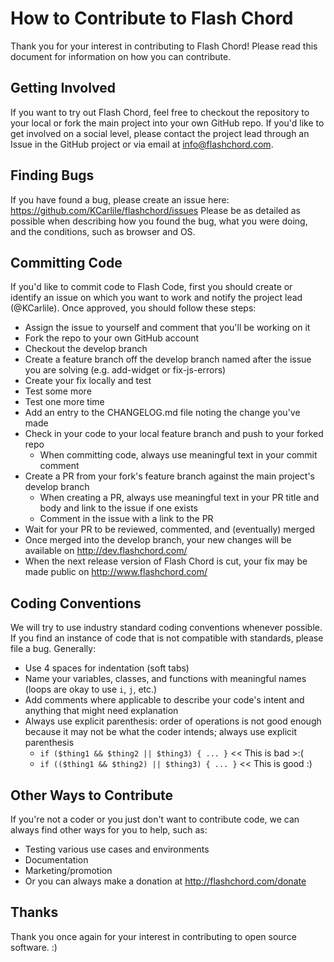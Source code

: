 # How to Contribute to Flash Chord

Thank you for your interest in contributing to Flash Chord! Please read this document for information on how you can contribute.

## Getting Involved

If you want to try out Flash Chord, feel free to checkout the repository to your local or fork the main project into your own GitHub repo. If you'd like to get involved on a social level, please contact the project lead through an Issue in the GitHub project or via email at [info@flashchord.com](mailto:info@flashchord.com).

## Finding Bugs

If you have found a bug, please create an issue here: <https://github.com/KCarlile/flashchord/issues> Please be as detailed as possible when describing how you found the bug, what you were doing, and the conditions, such as browser and OS.

## Committing Code

If you'd like to commit code to Flash Code, first you should create or identify an issue on which you want to work and notify the project lead (@KCarlile). Once approved, you should follow these steps:

- Assign the issue to yourself and comment that you'll be working on it
- Fork the repo to your own GitHub account
- Checkout the develop branch
- Create a feature branch off the develop branch named after the issue you are solving (e.g. add-widget or fix-js-errors)
- Create your fix locally and test
- Test some more
- Test one more time
- Add an entry to the CHANGELOG.md file noting the change you've made
- Check in your code to your local feature branch and push to your forked repo
  - When committing code, always use meaningful text in your commit comment
- Create a PR from your fork's feature branch against the main project's develop branch
  - When creating a PR, always use meaningful text in your PR title and body and link to the issue if one exists
  - Comment in the issue with a link to the PR
- Wait for your PR to be reviewed, commented, and (eventually) merged
- Once merged into the develop branch, your new changes will be available on <http://dev.flashchord.com/>
- When the next release version of Flash Chord is cut, your fix may be made public on <http://www.flashchord.com/>

## Coding Conventions

We will try to use industry standard coding conventions whenever possible. If you find an instance of code that is not compatible with standards, please file a bug. Generally:

- Use 4 spaces for indentation (soft tabs)
- Name your variables, classes, and functions with meaningful names (loops are okay to use `i`, `j`, etc.)
- Add comments where applicable to describe your code's intent and anything that might need explanation
- Always use explicit parenthesis: order of operations is not good enough because it may not be what the coder intends; always use explicit parenthesis
  - `if ($thing1 && $thing2 || $thing3) { ... }` << This is bad >:(
  - `if (($thing1 && $thing2) || $thing3) { ... }` << This is good :)

## Other Ways to Contribute

If you're not a coder or you just don't want to contribute code, we can always find other ways for you to help, such as:

- Testing various use cases and environments
- Documentation
- Marketing/promotion
- Or you can always make a donation at <http://flashchord.com/donate>

## Thanks

Thank you once again for your interest in contributing to open source software. :)
